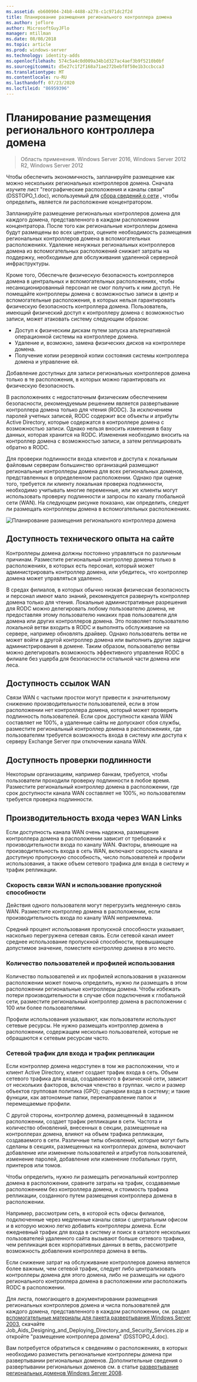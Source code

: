 ```yaml
---
ms.assetid: eb600904-24b8-4488-a278-c1c971dc2f2d
title: Планирование размещения регионального контроллера домена
ms.author: joflore
author: MicrosoftGuyJFlo
manager: mtillman
ms.date: 08/08/2018
ms.topic: article
ms.prod: windows-server
ms.technology: identity-adds
ms.openlocfilehash: 574c5a4c0d009a34b1d327ac4aef3b9f5210b0bf
ms.sourcegitcommit: d5e27c1f2f168a71ae272bebf8f50e1b3ccbcca3
ms.translationtype: MT
ms.contentlocale: ru-RU
ms.lasthandoff: 07/23/2020
ms.locfileid: "86959396"
---
```

# <a name="planning-regional-domain-controller-placement"></a>Планирование размещения регионального контроллера домена

> Область применения. Windows Server 2016, Windows Server 2012 R2, Windows Server 2012

Чтобы обеспечить экономичность, запланируйте размещение как можно нескольких региональных контроллеров домена. Сначала изучите лист "географические расположения и каналы связи" (DSSTOPO_1.doc), используемый для [сбора сведений о сети](../../ad-ds/plan/Collecting-Network-Information.md) , чтобы определить, является ли расположение концентратором.

Запланируйте размещение региональных контроллеров домена для каждого домена, представленного в каждом расположении концентратора. После того как региональные контроллеры домена будут размещены во всех центрах, оцените необходимость размещения региональных контроллеров домена в вспомогательных расположениях. Удаление ненужных региональных контроллеров домена из вспомогательных расположений снижает затраты на поддержку, необходимые для обслуживания удаленной серверной инфраструктуры.

Кроме того, Обеспечьте физическую безопасность контроллеров домена в центральных и вспомогательных расположениях, чтобы несанкционированный персонал не смог получить к ним доступ. Не помещайте контроллеры домена с возможностью записи в центр и вспомогательные расположения, в которых нельзя гарантировать физическую безопасность контроллера домена. Пользователь, имеющий физический доступ к контроллеру домена с возможностью записи, может атаковать систему следующим образом:

- Доступ к физическим дискам путем запуска альтернативной операционной системы на контроллере домена.
- Удаление и, возможно, замена физических дисков на контроллере домена.
- Получение копии резервной копии состояния системы контроллера домена и управление ей.

Добавление доступных для записи региональных контроллеров домена только в те расположения, в которых можно гарантировать их физическую безопасность.

В расположениях с недостаточным физическим обеспечением безопасности, рекомендуемым решением является развертывание контроллера домена только для чтения (RODC). За исключением паролей учетных записей, RODC содержит все объекты и атрибуты Active Directory, которые содержатся в контроллере домена с возможностью записи. Однако нельзя вносить изменения в базу данных, которая хранится на RODC. Изменения необходимо вносить на контроллер домена с возможностью записи, а затем реплицировать обратно в RODC.

Для проверки подлинности входа клиентов и доступа к локальным файловым серверам большинство организаций размещают региональные контроллеры домена для всех региональных доменов, представленных в определенном расположении. Однако при оценке того, требуется ли клиенту локальная проверка подлинности, необходимо учитывать многие переменные, или же клиенты могут использовать проверку подлинности и запросы по каналу глобальной сети (WAN). На следующем рисунке показано, как определить, следует ли размещать контроллеры домена в вспомогательных расположениях.

![Планирование размещения регионального контроллера домена](media/Planning-Regional-Domain-Controller-Placement/49892c8c-2c99-4aab-92ba-808dbc8048e2.gif)

## <a name="onsite-technical-expertise-availability"></a>Доступность технического опыта на сайте

Контроллеры домена должны постоянно управляться по различным причинам. Разместите региональный контроллер домена только в расположениях, в которых есть персонал, который может администрировать контроллер домена, или убедитесь, что контроллер домена может управляться удаленно.

В средах филиалов, в которых обычно низкая физическая безопасность и персонал имеют мало знаний, рекомендуется развернуть контроллер домена только для чтения. Локальные административные разрешения для RODC можно делегировать любому пользователю домена, не предоставляя этому пользователю никаких прав пользователя для домена или других контроллеров домена. Это позволяет пользователю локальной ветви входить в RODC и выполнять обслуживание на сервере, например обновлять драйвер. Однако пользователь ветви не может войти в другой контроллер домена или выполнить другие задачи администрирования в домене. Таким образом, пользователю ветви можно делегировать возможность эффективного управления RODC в филиале без ущерба для безопасности остальной части домена или леса.

## <a name="wan-link-availability"></a>Доступность ссылок WAN

Связи WAN с частыми простои могут привести к значительному снижению производительности пользователей, если в этом расположении нет контроллера домена, который может проверить подлинность пользователей. Если срок доступности канала WAN составляет не 100%, а удаленные сайты не допускают сбоя службы, разместите региональный контроллер домена в расположениях, где пользователям требуется возможность входа в систему или доступа к серверу Exchange Server при отключении канала WAN.

## <a name="authentication-availability"></a>Доступность проверки подлинности

Некоторым организациям, например банкам, требуется, чтобы пользователи проходили проверку подлинности в любое время. Разместите региональный контроллер домена в расположении, где срок доступности канала WAN составляет не 100%, но пользователям требуется проверка подлинности.

## <a name="logon-performance-over-wan-links"></a>Производительность входа через WAN Links

Если доступность канала WAN очень надежна, размещение контроллера домена в расположении зависит от требований к производительности входа по каналу WAN. Факторы, влияющие на производительность входа в сеть WAN, включают скорость канала и доступную пропускную способность, число пользователей и профили использования, а также объем сетевого трафика для входа в систему и трафик репликации.

### <a name="wan-link-speed-and-bandwidth-utilization"></a>Скорость связи WAN и использование пропускной способности

Действия одного пользователя могут перегрузить медленную связь WAN. Разместите контроллер домена в расположении, если производительность входа по каналу WAN неприемлема.

Средний процент использования пропускной способности указывает, насколько перегружена сетевая связь. Если сетевой канал имеет среднее использование пропускной способности, превышающее допустимое значение, поместите контроллер домена в это место.

### <a name="number-of-users-and-usage-profiles"></a>Количество пользователей и профилей использования

Количество пользователей и их профилей использования в указанном расположении может помочь определить, нужно ли размещать в этом расположении региональные контроллеры домена. Чтобы избежать потери производительности в случае сбоя подключения к глобальной сети, разместите региональный контроллер домена в расположении с 100 или более пользователями.

Профили использования указывают, как пользователи используют сетевые ресурсы. Не нужно размещать контроллер домена в расположении, содержащем несколько пользователей, которые не обращаются к сетевым ресурсам часто.

### <a name="logon-network-traffic-vs-replication-traffic"></a>Сетевой трафик для входа и трафик репликации

Если контроллер домена недоступен в том же расположении, что и клиент Active Directory, клиент создает трафик входа в сеть. Объем сетевого трафика для входа, создаваемого в физической сети, зависит от нескольких факторов, включая членство в группах. число и размер объектов групповая политика (GPO); сценарии входа в систему; и такие функции, как автономные папки, перенаправление папок и перемещаемые профили.

С другой стороны, контроллер домена, размещенный в заданном расположении, создает трафик репликации в сети. Частота и количество обновлений, внесенных в секции, размещенные на контроллерах домена, влияют на объем трафика репликации, создаваемого в сети. Различные типы обновлений, которые могут быть сделаны в секциях, размещенных на контроллерах домена, включают добавление или изменение пользователей и атрибутов пользователей, изменение паролей, добавление или изменение глобальных групп, принтеров или томов.

Чтобы определить, нужно ли размещать региональный контроллер домена в расположении, сравните затраты на трафик, создаваемые расположением без контроллера домена, и стоимость трафика репликации, созданного путем размещения контроллера домена в расположении.

Например, рассмотрим сеть, в которой есть офисы филиалов, подключенные через медленные каналы связи с центральным офисом и в которую можно легко добавить контроллеры домена. Если ежедневный трафик для входа в систему и поиск в каталоге нескольких пользователей удаленного сайта вызывают больше сетевого трафика, чем репликация всех корпоративных данных в ветвь, рассмотрите возможность добавления контроллера домена в ветвь.

Если снижение затрат на обслуживание контроллеров домена является более важным, чем сетевой трафик, следует либо централизовать контроллеры домена для этого домена, либо не размещать ни одного регионального контроллера домена в расположении или расположить RODC в расположении.

Для листа, помогающего в документировании размещения региональных контроллеров домена и числа пользователей для каждого домена, представленного в каждом расположении, см. раздел [вспомогательные материалы для пакета развертывания Windows Server 2003](https://microsoft.com/download/details.aspx?id=9608), скачайте Job_Aids_Designing_and_Deploying_Directory_and_Security_Services.zip и откройте "размещение контроллера домена" (DSSTOPO_4.doc).

Вам потребуется обратиться к сведениям о расположениях, в которых необходимо разместить региональные контроллеры домена при развертывании региональных доменов. Дополнительные сведения о развертывании региональных доменов см. в статье [развертывание региональных доменов Windows Server 2008](/previous-versions/windows/it-pro/windows-server-2008-R2-and-2008/cc755118(v=ws.10)).
